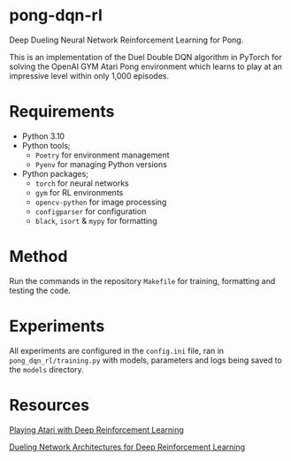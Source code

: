 # pong-dqn-rl
Deep Dueling Neural Network Reinforcement Learning for Pong. 

This is an implementation of the Duel Double DQN algorithm in PyTorch for solving the OpenAI GYM Atari Pong environment which learns to play at an impressive level within only 1,000 episodes.

# Requirements

* Python 3.10
* Python tools;
    * `Poetry` for environment management
    * `Pyenv` for managing Python versions
* Python packages; 
    * `torch` for neural networks
    * `gym` for RL environments
    * `opencv-python` for image processing
    * `configparser` for configuration
    * `black`, `isort` & `mypy` for formatting

# Method
Run the commands in the repository `Makefile` for training, formatting and testing the code.

# Experiments
All experiments are configured in the `config.ini` file, ran in `pong_dqn_rl/training.py` with models, parameters and logs being saved to the `models` directory.

# Resources
[Playing Atari with Deep Reinforcement Learning](https://www.cs.toronto.edu/~vmnih/docs/dqn.pdf)

[Dueling Network Architectures for Deep Reinforcement Learning](https://arxiv.org/abs/1511.06581)
